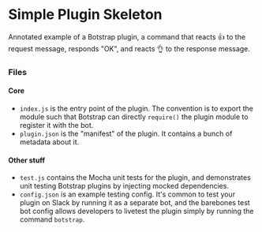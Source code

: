# Simple Plugin Skeleton

Annotated example of a Botstrap plugin, a command that reacts 👍 to the request message, responds "OK", and reacts 👌 to the response message. 

### Files
#### Core
* `index.js` is the entry point of the plugin. The convention is to export the module such that Botstrap can directly `require()` the plugin module to register it with the bot.
* `plugin.json` is the "manifest" of the plugin. It contains a bunch of metadata about it.

#### Other stuff
* `test.js` contains the Mocha unit tests for the plugin, and demonstrates unit testing Botstrap plugins by injecting mocked dependencies.
* `config.json` is an example testing config. It's common to test your plugin on Slack by running it as a separate bot, and the barebones test bot config allows developers to livetest the plugin simply by running the command `botstrap`.
